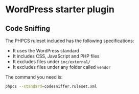 # WordPress starter plugin

## Code Sniffing

The PHPCS ruleset included has the following specifications:

- It uses the WordPress standard
- It includes CSS, JavaScript and PHP files
- It excludes files under `inc/external/`
- It excludes files under any folder called `vendor`

The command you need is:

```bash
phpcs --standard=codesniffer.ruleset.xml
```
